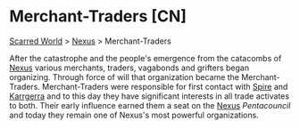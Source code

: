 # Merchant-Traders [CN]
[Scarred World](./scarred-world.md) > [Nexus](./city.md) > Merchant-Traders

After the catastrophe and the people's emergence from the catacombs of [Nexus](./city.md) various merchants, traders, vagabonds and grifters began organizing. Through force of will that organization became the Merchant-Traders. Merchant-Traders were responsible for first contact with [Spire](./trade-partner-1.md) and [Karrgerra](./trade-partner-2.md) and to this day they have significant interests in all trade activates to both. Their early influence earned them a seat on the [Nexus](./city.md) *Pentacouncil* and today they remain one of Nexus's most powerful organizations.
